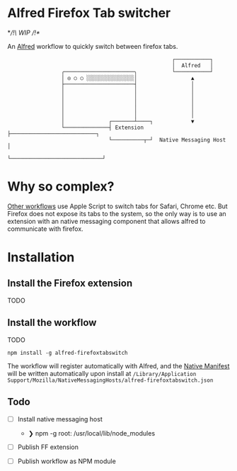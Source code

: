 Alfred Firefox Tab switcher
===========================

**/!\ WIP /!\**

An [Alfred](https://www.alfredapp.com/) workflow to quickly switch between
firefox tabs.

```
                                                    ┌───────────┐
                                                    │  Alfred   │
                 ╭──────────────────────╮           └───────────┘
                 │ ◎ ○ ○ ░░░░░░░░░░░░░░░│                 ▲
                 ├──────────────────────┤                 │
                 │                      │                 │
                 │                      │                 │
                 │                      │                 │
                 │                      │                 │
                 │                      │                 │
                 │              ┌───────┴────┐            ▼
                 └──────────────┤ Extension  ├───────────────────────────┐
                                └──────────┬─┘  Native Messaging Host    │
                                           └─────────────────────────────┘
```

# Why so complex?

[Other workflows](https://github.com/stuartcryan/rapid-browser-tabs-for-alfred)
use Apple Script to switch tabs for Safari, Chrome etc. But
Firefox does not expose its tabs to the system, so the only way is to use an
extension with an native messaging component that allows alfred to communicate
with firefox.

# Installation

## Install the Firefox extension
TODO

## Install the workflow

TODO

```
npm install -g alfred-firefoxtabswitch
```

The workflow will register automatically with Alfred, and the
[Native Manifest](https://developer.mozilla.org/en-US/docs/Mozilla/Add-ons/WebExtensions/Native_manifests)
will be written automatically upon install at `/Library/Application Support/Mozilla/NativeMessagingHosts/alfred-firefoxtabswitch.json`

Todo
----
- [ ] Install native messaging host
    - ❯ npm -g root: /usr/local/lib/node_modules
- [ ] Publish FF extension
- [ ] Publish workflow as NPM module

